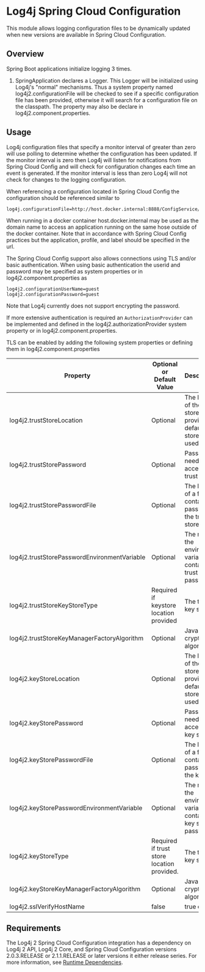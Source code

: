 <!-- vim: set syn=markdown : -->
<!--
    Licensed to the Apache Software Foundation (ASF) under one or more
    contributor license agreements.  See the NOTICE file distributed with
    this work for additional information regarding copyright ownership.
    The ASF licenses this file to You under the Apache License, Version 2.0
    (the "License"); you may not use this file except in compliance with
    the License.  You may obtain a copy of the License at

         http://www.apache.org/licenses/LICENSE-2.0

    Unless required by applicable law or agreed to in writing, software
    distributed under the License is distributed on an "AS IS" BASIS,
    WITHOUT WARRANTIES OR CONDITIONS OF ANY KIND, either express or implied.
    See the License for the specific language governing permissions and
    limitations under the License.
-->

# Log4j Spring Cloud Configuration

This module allows logging configuration files to be dynamically updated when new versions are available in
Spring Cloud Configuration. 

## Overview

Spring Boot applications initialize logging 3 times.
1. SpringApplication declares a Logger. This Logger will be initialized using Log4j's "normal" mechanisms. Thus 
a system property named log4j2.configurationFile will be checked to see if a specific configuration file has been
provided, otherwise it will search for a configuration file on the classpath. The property may also be declare 
in log4j2.component.properties. 

## Usage

Log4j configuration files that specify a monitor interval of greater than zero will use polling to determine
whether the configuration has been updated. If the monitor interval is zero then Log4j will listen for notifications
from Spring Cloud Config and will check for configuration changes each time an event is generated. If the 
monitor interval is less than zero Log4j will not check for changes to the logging configuration.

When referencing a configuration located in Spring Cloud Config the configuration should be referenced similar to

```
log4j.configurationFile=http://host.docker.internal:8888/ConfigService/sampleapp/default/master/log4j2.xml
```
When running in a docker container host.docker.internal may be used as the domain name to access an application
running on the same hose outside of the docker container. Note that in accordance with Spring Cloud Config
practices but the application, profile, and label should be specified in the url.

The Spring Cloud Config support also allows connections using TLS and/or basic authentication. When using basic 
authentication the userid and password may be specified as system properties or in log4j2.component.properties as

```
log4j2.configurationUserName=guest
log4j2.configurationPassword=guest
```
Note that Log4j currently does not support encrypting the password. 

If more extensive authentication is required an ```AuthorizationProvider``` can be implemented and defined in
the log4j2.authorizationProvider system property or in log4j2.component.properties.

TLS can be enabled by adding the following system properties or defining them in log4j2.component.properties

| Property      | Optional or Default Value | Description   |
| ------------- |-------|:-------------| 
| log4j2.trustStoreLocation  | Optional | The location of the trust store. If not provided the default trust store will be used.| 
| log4j2.trustStorePassword  | Optional | Password needed to access the trust store. |
| log4j2.trustStorePasswordFile | Optional | The location of a file that contains the password for the trust store. |
| log4j2.trustStorePasswordEnvironmentVariable | Optional | The name of the environment variable that contains the trust store password. |
| log4j2.trustStoreKeyStoreType | Required if keystore location provided | The type of key store.  |
| log4j2.trustStoreKeyManagerFactoryAlgorithm | Optional | Java cryptographic algorithm. |
| log4j2.keyStoreLocation | Optional | The location of the key store. If not provided the default key store will be used.|
| log4j2.keyStorePassword | Optional | Password needed to access the key store. | 
| log4j2.keyStorePasswordFile | Optional | The location of a file that contains the password for the key store. |
| log4j2.keyStorePasswordEnvironmentVariable | Optional | The name of the environment variable that contains the key store password.|
| log4j2.keyStoreType | Required if trust store location provided. | The type of key store. |
| log4j2.keyStoreKeyManagerFactoryAlgorithm | Optional | Java cryptographic algorithm.  |
| log4j2.sslVerifyHostName | false | true or false |



## Requirements

The Log4j 2 Spring Cloud Configuration integration has a dependency on Log4j 2 API, Log4j 2 Core, and 
Spring Cloud Configuration versions 2.0.3.RELEASE or 2.1.1.RELEASE or later versions it either release series.
For more information, see [Runtime Dependencies](../../runtime-dependencies.html).




